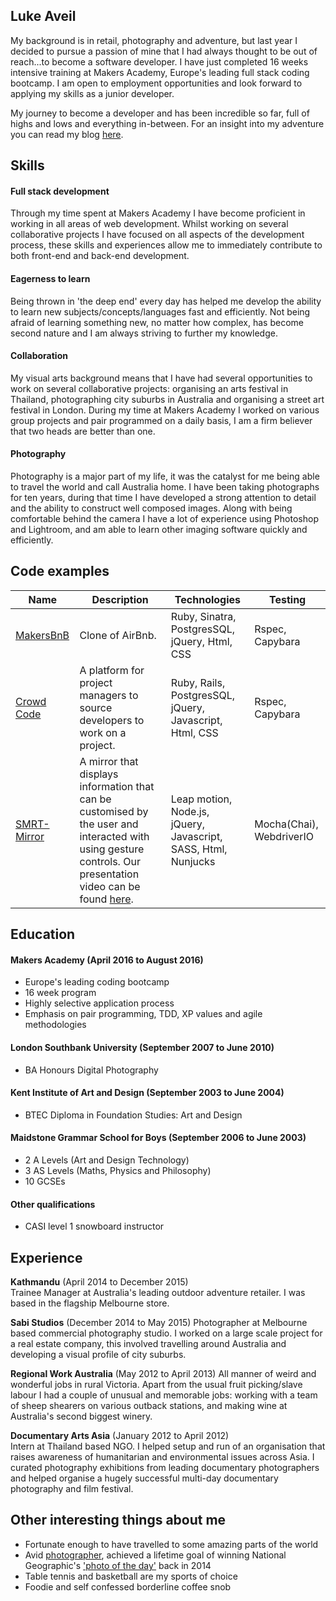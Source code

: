 ## Luke Aveil

My background is in retail, photography and adventure, but last year I decided to pursue a passion of mine that I had always thought to be out of reach...to become a software developer. I have just completed 16 weeks intensive training at Makers Academy, Europe's leading full stack coding bootcamp. I am open to employment opportunities and look forward to applying my skills as a junior developer.

My journey to become a developer and has been incredible so far, full of highs and lows and everything in-between. For an insight into my adventure you can read my blog [here](https://medium.com/@lukeaveil).

## Skills

#### Full stack development

Through my time spent at Makers Academy I have become proficient in working in all areas of web development. Whilst working on several collaborative projects I have focused on all aspects of the development process, these skills and experiences allow me to immediately contribute to both front-end and back-end development.

#### Eagerness to learn

Being thrown in 'the deep end' every day has helped me develop the ability to learn new subjects/concepts/languages fast and efficiently. Not being afraid of learning something new, no matter how complex, has become second nature and I am always striving to further my knowledge.

#### Collaboration

My visual arts background means that I have had several opportunities to work on several collaborative projects: organising an arts festival in Thailand, photographing city suburbs in Australia and organising a street art festival in London. During my time at Makers Academy I worked on various group projects and pair programmed on a daily basis, I am a firm believer that two heads are better than one.

#### Photography

Photography is a major part of my life, it was the catalyst for me being able to travel the world and call Australia home. I have been taking photographs for ten years, during that time I have developed a strong attention to detail and the ability to construct well composed images. Along with being comfortable behind the camera I have a lot of experience using Photoshop and Lightroom, and am able to learn other imaging software quickly and efficiently.

## Code examples

| Name | Description | Technologies | Testing |
|------|-------------|--------------|---------|
|[MakersBnB](https://github.com/LukeAveil/mybnb)| Clone of AirBnb.| Ruby, Sinatra, PostgresSQL, jQuery, Html, CSS | Rspec, Capybara
|[Crowd Code](https://github.com/LukeAveil/crowdcode)| A platform for project managers to source developers to work on a project.| Ruby, Rails, PostgresSQL, jQuery, Javascript, Html, CSS | Rspec, Capybara
|[SMRT-Mirror](https://github.com/LukeAveil/smrtMirror)| A mirror that displays information that can be customised by the user and interacted with using gesture controls. Our presentation video can be found [here](https://www.youtube.com/watch?v=OYk-d6q4iWI&feature=youtu.be).| Leap motion, Node.js, jQuery, Javascript, SASS, Html, Nunjucks| Mocha(Chai), WebdriverIO

## Education

#### Makers Academy (April 2016 to August 2016)

- Europe's leading coding bootcamp
- 16 week program
- Highly selective application process
- Emphasis on pair programming, TDD, XP values and agile methodologies

#### London Southbank University (September 2007 to June 2010)

- BA Honours Digital Photography

#### Kent Institute of Art and Design (September 2003 to June 2004)

- BTEC Diploma in Foundation Studies: Art and Design

#### Maidstone Grammar School for Boys (September 2006 to June 2003)

- 2 A Levels (Art and Design Technology)
- 3 AS Levels (Maths, Physics and Philosophy)
- 10 GCSEs

#### Other qualifications

- CASI level 1 snowboard instructor


## Experience

**Kathmandu** (April 2014 to December 2015)    
Trainee Manager at Australia's leading outdoor adventure retailer. I was based in the flagship Melbourne store.

**Sabi Studios** (December 2014 to May 2015)
Photographer at Melbourne based commercial photography studio. I worked on a large scale project for a real estate company, this involved travelling around Australia and developing a visual profile of city suburbs.

**Regional Work Australia** (May 2012 to April 2013)
All manner of weird and wonderful jobs in rural Victoria. Apart from the usual fruit picking/slave labour I had a couple of unusual and memorable jobs: working with a team of sheep shearers on various outback stations, and making wine at Australia's second biggest winery.

**Documentary Arts Asia** (January 2012 to April 2012)   
Intern at Thailand based NGO. I helped setup and run of an organisation that raises awareness of humanitarian and environmental issues across Asia. I curated photography exhibitions from leading documentary photographers and helped organise a hugely successful multi-day documentary photography and film festival.

## Other interesting things about me

- Fortunate enough to have travelled to some amazing parts of the world
- Avid [photographer](https://www.instagram.com/lukeaveilphotography/), achieved a lifetime goal of winning National Geographic's ['photo of the day'](http://www.nationalgeographic.com/photography/photo-of-the-day/2014/7/fitzroy-gardens-melbourne-australia/) back in 2014
- Table tennis and basketball are my sports of choice
- Foodie and self confessed borderline coffee snob
